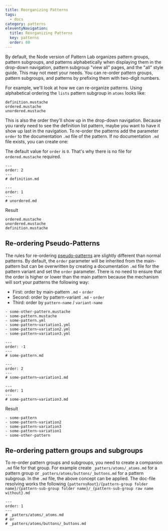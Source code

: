 ```yaml
---
title: Reorganizing Patterns
tags:
  - docs
category: patterns
eleventyNavigation:
  title: Reorganizing Patterns
  key: patterns
  order: 80
---
```


By default, the Node version of Pattern Lab organizes pattern groups, pattern subgroups, and patterns alphabetically when displaying them in the drop-down navigation, pattern subgroup "view all" pages, and the "all" style guide. This may not meet your needs. You can re-order pattern groups, pattern subgroups, and patterns by prefixing them with two-digit numbers.

For example, we'll look at how we can re-organize patterns. Using alphabetical ordering the `lists` pattern subgroup in `atoms` looks like:

```
definition.mustache
ordered.mustache
unordered.mustache
```

This is also the order they'll show up in the drop-down navigation. Because you rarely need to see the definition list pattern, maybe you want to have it show up last in the navigation. To re-order the patterns add the parameter `order` to the documentation `.md` file of the pattern. If no documentation `.md` file exists, you can create one:

The default value for `order` is `0`. That's why there is no file for `ordered.mustache` required.

```
---
order: 2
---
# definition.md
```

```
---
order: 1
---
# unordered.md
```

Result

```
ordered.mustache
unordered.mustache
definition.mustache
```

## Re-ordering Pseudo-Patterns

The rules for re-ordering [pseudo-patterns](/docs/using-pseudo-patterns/) are slightly different than normal patterns. By default, the `order` parameter will be inherited from the main-pattern but can be overwritten by creating a documentation `.md` file for the pattern variant and set the `order` parameter. There is no need to ensure that the order is higher or lower than the main pattern because the mechanism will sort your patterns the following way:

- First: order by main-pattern `.md` - `order`
- Second: order by pattern-variant `.md` - `order`
- Third: order by `pattern-name` / `variant-name`

```
- some-other-pattern.mustache
- some-pattern.mustache
- some-pattern.yml
- some-pattern~variation1.yml
- some-pattern~variation2.yml
- some-pattern~variation3.yml
```

```
---
order: -1
---
# some-pattern.md
```

```
---
order: 2
---
# some-pattern~variation1.md
```

```
---
order: 1
---
# some-pattern~variation3.md
```

Result

```
- some-pattern
- some-pattern-variation2
- some-pattern-variation3
- some-pattern-variation1
- some-other-pattern
```

## Re-ordering pattern groups and subgroups

To re-order pattern groups and subgroups, you need to create a companion `.md` file for that group. For example create `_patters/atoms/_atoms.md` for a pattern group or `_patters/atoms/buttons/_buttons.md` for a pattern subgroup. In the `.md` file, the above concept can be applied. The doc-file resolving works the following `{patternsRoot}/{pattern-group folder name}/{pattern-sub-group folder name}/_{pattern-sub-group raw name without}.md`


```
---
order: 1
---
# _patters/atoms/_atoms.md
# or
# _patters/atoms/buttons/_buttons.md
```